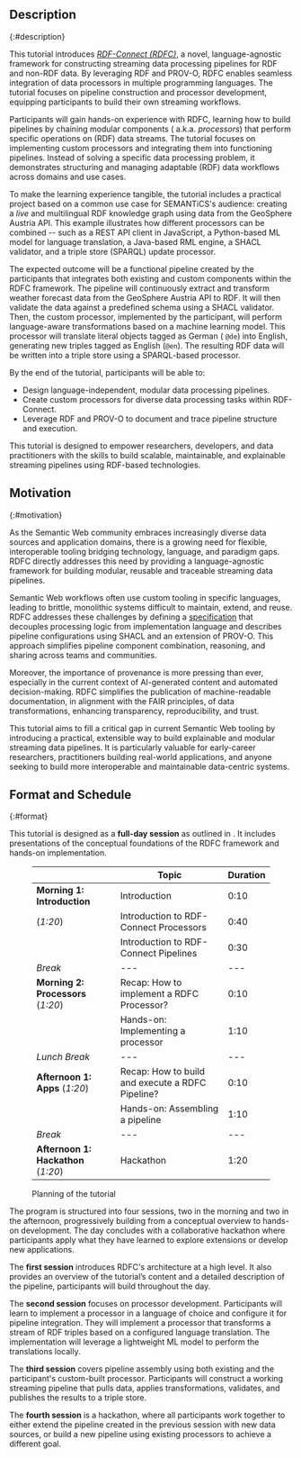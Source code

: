## Description

{:#description}

This tutorial introduces [_RDF-Connect (RDFC)_](https://github.com/rdf-connect/), a novel, language-agnostic framework
for constructing streaming data processing pipelines for RDF and non-RDF data. By leveraging RDF and PROV-O, RDFC
enables seamless integration of data processors in multiple programming languages. The tutorial focuses on pipeline
construction and processor development, equipping participants to build their own streaming workflows.

Participants will gain hands-on experience with RDFC, learning how to build pipelines by chaining modular components (
a.k.a. _processors_) that perform specific operations on (RDF) data streams. The tutorial focuses on implementing custom
processors and integrating them into functioning pipelines. Instead of solving a specific data processing problem, it
demonstrates structuring and managing adaptable (RDF) data workflows across domains and use cases.

To make the learning experience tangible, the tutorial includes a practical project based on a common use case for
SEMANTiCS's audience:
creating a _live_ and multilingual RDF knowledge graph using data from the GeoSphere Austria API. This example
illustrates how different processors can be combined -- such as a REST API client in JavaScript, a Python-based ML model
for language translation, a Java-based RML engine, a SHACL validator, and a triple store (SPARQL) update processor.

The expected outcome will be a functional pipeline created by the participants that integrates both existing and custom
components within the RDFC framework. The pipeline will continuously extract and transform weather forecast data
from the GeoSphere Austria API to RDF. It will then validate the data against a predefined schema using a
SHACL validator. Then, the custom processor, implemented by the participant, will perform language-aware
transformations based on a machine learning model. This processor will translate literal objects tagged as German (
`@de`) into English, generating new triples tagged as English (`@en`). The resulting RDF data will be written into a
triple store using a SPARQL-based processor.

By the end of the tutorial, participants will be able to:

- Design language-independent, modular data processing pipelines.
- Create custom processors for diverse data processing tasks within RDF-Connect.
- Leverage RDF and PROV-O to document and trace pipeline structure and execution.

This tutorial is designed to empower researchers, developers, and data practitioners with the skills to build scalable,
maintainable, and explainable streaming pipelines using RDF-based technologies.

## Motivation

{:#motivation}

As the Semantic Web community embraces increasingly diverse data sources and application domains, there is a growing
need for flexible, interoperable tooling bridging technology, language, and paradigm gaps.
RDFC directly addresses this need by providing a language-agnostic framework for building modular, reusable and
traceable streaming data pipelines.

Semantic Web workflows often use custom tooling in specific languages, leading to brittle, monolithic systems difficult
to maintain, extend, and reuse. RDFC addresses these challenges by defining
a [specification](https://rdf-connect.github.io/specification/) that decouples processing logic from implementation
language and describes pipeline configurations using SHACL and an extension of PROV-O. This approach simplifies
pipeline component combination, reasoning, and sharing across teams and communities.

Moreover, the importance of provenance is more pressing than ever, especially in the current context of AI-generated
content and automated decision-making. RDFC simplifies the publication of machine-readable documentation, in alignment
with the FAIR principles, of data transformations, enhancing transparency, reproducibility, and trust.

This tutorial aims to fill a critical gap in current Semantic Web tooling by introducing a practical, extensible way to
build explainable and modular streaming data pipelines. It is particularly valuable for early-career researchers,
practitioners building real-world applications, and anyone seeking to build more interoperable and maintainable
data-centric systems.

## Format and Schedule

{:#format}

This tutorial is designed as a **full-day session** as outlined in [](#planning). It includes presentations of the
conceptual foundations of the RDFC framework and hands-on implementation.

<figure id="planning" markdown="1" class="table">

|                                     | Topic                                            | Duration |
|-------------------------------------|--------------------------------------------------|----------|
| **Morning 1: Introduction**         | Introduction                                     | 0:10     |
| (_1:20_)                            | Introduction to RDF-Connect Processors           | 0:40     |
|                                     | Introduction to RDF-Connect Pipelines            | 0:30     |
| *Break*                             | ---                                              | ---      |
| **Morning 2: Processors** (_1:20_)  | Recap: How to implement a RDFC Processor?        | 0:10     |
|                                     | Hands-on: Implementing a processor               | 1:10     |
| *Lunch Break*                       | ---                                              | ---      |
| **Afternoon 1: Apps** (_1:20_)      | Recap: How to build and execute a RDFC Pipeline? | 0:10     |
|                                     | Hands-on: Assembling a pipeline                  | 1:10     |
| *Break*                             | ---                                              | ---      |
| **Afternoon 1: Hackathon** (_1:20_) | Hackathon                                        | 1:20     |

<figcaption markdown="block">
Planning of the tutorial
</figcaption>
</figure>


The program is structured into four sessions, two in the morning and two in the afternoon, progressively building from a
conceptual overview to hands-on development.
The day concludes with a collaborative hackathon where participants apply what they have learned to explore extensions
or develop new applications.

The **first session** introduces RDFC's architecture at a high level.
It also provides an overview of the tutorial’s content and a detailed description of the pipeline, participants will
build throughout the day.

The **second session** focuses on processor development. Participants will learn to implement a processor in a
language of choice and configure it for pipeline integration.
They will implement a processor that transforms a stream of RDF triples based on a configured language translation.
The implementation will leverage a lightweight ML model to perform the translations locally.

The **third session** covers pipeline assembly using both existing and the participant's custom-built processor.
Participants will construct a working streaming pipeline that pulls data, applies transformations, validates,
and publishes the results to a triple store.

The **fourth session** is a hackathon, where all participants work together to either extend the pipeline created in the
previous session with new data sources, or build a new pipeline using existing processors to achieve a different goal.
